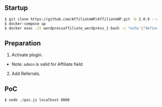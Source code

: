 ## Startup

```sh
$ git clone https://github.com/AffiliateWP/AffiliateWP.git -b 2.0.9 --depth=1
$ docker-compose up
$ docker exec -it wordpressaffiliate_wordpress_1 bash -c "echo \"define('WP_HOME', 'http://localhost:8000');define('WP_SITEURL','http://localhost:8000');\" >> /var/www/html/wp-config.php"
```

## Preparation

1. Activate plugin.
  - Note: `admin` is valid for Affiliate field
2. Add Referrals.

## PoC

```sh
$ node ./poc.js localhost 8000
```
